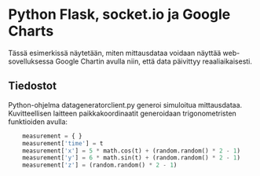 # Python Flask, socket.io ja Google Charts

Tässä esimerkissä näytetään, miten mittausdataa voidaan näyttää web-sovelluksessa Google Chartin avulla niin, että data päivittyy reaaliaikaisesti.

## Tiedostot

Python-ohjelma datageneratorclient.py generoi simuloitua mittausdataa. Kuvitteellisen laitteen paikkakoordinaatit generoidaan trigonometristen funktioiden avulla:

```python
    measurement = { }
    measurement['time'] = t
    measurement['x'] = 5 * math.cos(t) + (random.random() * 2 - 1)
    measurement['y'] = 6 * math.sin(t) + (random.random() * 2 - 1)
    measurement['z'] = (random.random() * 2 - 1)
```

